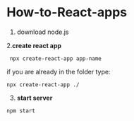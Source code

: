 # How-to-React-apps

1. download node.js

2.**create react app**
```
 npx create-react-app app-name
```
if you are already in the folder type:
```
npx create-react-app ./
```
3. **start server**
 ```
npm start
```



